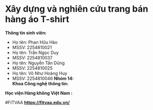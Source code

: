 # Xây dựng và nghiên cứu trang bán hàng áo T-shirt
**Thông tin sinh viên:** 
- Họ tên: Phan Hữu Hào
- MSSV: 2254810021
- Họ tên: Trần Ngọc Duy
- MSSV: 2254810037
- Họ tên: Nguyễn Tấn Dũng
- MSSV: 2254810025
- Họ tên: Võ Như Hoàng Huy
- MSSV: 2254810046
**Nhóm 14:**   
**Khoa Công nghệ thông tin:** 

**Học viện Hàng không Việt Nam  :** 

#FITVAA
**https://fitvaa.edu.vn/**